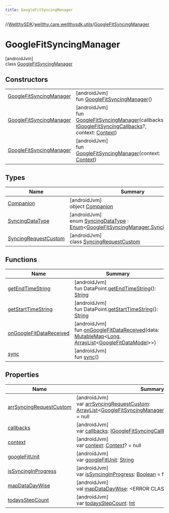 ```yaml
---
title: GoogleFitSyncingManager
---
```

//[WellthySDK](../../../index.html)/[wellthy.care.wellthysdk.utils](../index.html)/[GoogleFitSyncingManager](index.html)



# GoogleFitSyncingManager



[androidJvm]\
class [GoogleFitSyncingManager](index.html)



## Constructors


| | |
|---|---|
| [GoogleFitSyncingManager](-google-fit-syncing-manager.html) | [androidJvm]<br>fun [GoogleFitSyncingManager](-google-fit-syncing-manager.html)() |
| [GoogleFitSyncingManager](-google-fit-syncing-manager.html) | [androidJvm]<br>fun [GoogleFitSyncingManager](-google-fit-syncing-manager.html)(callbacks: [IGoogleFitSyncingCallbacks](../-i-google-fit-syncing-callbacks/index.html)?, context: [Context](https://developer.android.com/reference/kotlin/android/content/Context.html)) |
| [GoogleFitSyncingManager](-google-fit-syncing-manager.html) | [androidJvm]<br>fun [GoogleFitSyncingManager](-google-fit-syncing-manager.html)(context: [Context](https://developer.android.com/reference/kotlin/android/content/Context.html)) |


## Types


| Name | Summary |
|---|---|
| [Companion](-companion/index.html) | [androidJvm]<br>object [Companion](-companion/index.html) |
| [SyncingDataType](-syncing-data-type/index.html) | [androidJvm]<br>enum [SyncingDataType](-syncing-data-type/index.html) : [Enum](https://kotlinlang.org/api/latest/jvm/stdlib/kotlin/-enum/index.html)&lt;[GoogleFitSyncingManager.SyncingDataType](-syncing-data-type/index.html)&gt; |
| [SyncingRequestCustom](-syncing-request-custom/index.html) | [androidJvm]<br>class [SyncingRequestCustom](-syncing-request-custom/index.html) |


## Functions


| Name | Summary |
|---|---|
| [getEndTimeString](get-end-time-string.html) | [androidJvm]<br>fun DataPoint.[getEndTimeString](get-end-time-string.html)(): [String](https://kotlinlang.org/api/latest/jvm/stdlib/kotlin/-string/index.html) |
| [getStartTimeString](get-start-time-string.html) | [androidJvm]<br>fun DataPoint.[getStartTimeString](get-start-time-string.html)(): [String](https://kotlinlang.org/api/latest/jvm/stdlib/kotlin/-string/index.html) |
| [onGoogleFitDataReceived](on-google-fit-data-received.html) | [androidJvm]<br>fun [onGoogleFitDataReceived](on-google-fit-data-received.html)(data: [MutableMap](https://kotlinlang.org/api/latest/jvm/stdlib/kotlin.collections/-mutable-map/index.html)&lt;[Long](https://kotlinlang.org/api/latest/jvm/stdlib/kotlin/-long/index.html), [ArrayList](https://developer.android.com/reference/kotlin/java/util/ArrayList.html)&lt;[GoogleFitDataModel](../../wellthy.care.wellthysdk.data.diary/-google-fit-data-model/index.html)&gt;&gt;) |
| [sync](sync.html) | [androidJvm]<br>fun [sync](sync.html)() |


## Properties


| Name | Summary |
|---|---|
| [arrSyncingRequestCustom](arr-syncing-request-custom.html) | [androidJvm]<br>var [arrSyncingRequestCustom](arr-syncing-request-custom.html): [ArrayList](https://developer.android.com/reference/kotlin/java/util/ArrayList.html)&lt;[GoogleFitSyncingManager.SyncingRequestCustom](-syncing-request-custom/index.html)&gt;? = null |
| [callbacks](callbacks.html) | [androidJvm]<br>var [callbacks](callbacks.html): [IGoogleFitSyncingCallbacks](../-i-google-fit-syncing-callbacks/index.html)? = null |
| [context](context.html) | [androidJvm]<br>var [context](context.html): [Context](https://developer.android.com/reference/kotlin/android/content/Context.html)? = null |
| [googleFitUnit](google-fit-unit.html) | [androidJvm]<br>var [googleFitUnit](google-fit-unit.html): [String](https://kotlinlang.org/api/latest/jvm/stdlib/kotlin/-string/index.html) |
| [isSyncingInProgress](is-syncing-in-progress.html) | [androidJvm]<br>var [isSyncingInProgress](is-syncing-in-progress.html): [Boolean](https://kotlinlang.org/api/latest/jvm/stdlib/kotlin/-boolean/index.html) = false |
| [mapDataDayWise](map-data-day-wise.html) | [androidJvm]<br>val [mapDataDayWise](map-data-day-wise.html): &lt;ERROR CLASS&gt; |
| [todaysStepCount](todays-step-count.html) | [androidJvm]<br>var [todaysStepCount](todays-step-count.html): [Int](https://kotlinlang.org/api/latest/jvm/stdlib/kotlin/-int/index.html) |

